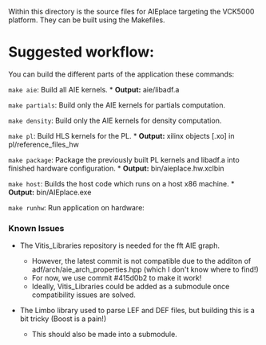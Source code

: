 
Within this directory is the source files for AIEplace targeting the VCK5000 platform. They can be built using the Makefiles.

# Suggested workflow:

You can build the different parts of the application these commands:

`make aie`: Build all AIE kernels.
    * **Output:** aie/libadf.a

`make partials`: Build only the AIE kernels for partials computation.

`make density`: Build only the AIE kernels for density computation.

`make pl`: Build HLS kernels for the PL. 
    * **Output:** xilinx objects [.xo] in pl/reference_files_hw

`make package`: Package the previously built PL kernels and libadf.a into finished hardware configuration. 
    * **Output:** bin/aieplace.hw.xclbin

`make host`: Builds the host code which runs on a host x86 machine.
    * **Output:** bin/AIEplace.exe

`make runhw`: Run application on hardware:



### Known Issues
* The Vitis_Libraries repository is needed for the fft AIE graph.
    * However, the latest commit is not compatible due to the additon of adf/arch/aie_arch_properties.hpp (which I don't know where to find!)
    * For now, we use commit #415d0b2 to make it work!
    * Ideally, Vitis_Libraries could be added as a submodule once compatibility issues are solved.

* The Limbo library used to parse LEF and DEF files, but building this is a bit tricky (Boost is a pain!)
    * This should also be made into a submodule.